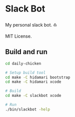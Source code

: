 # Slack Bot

My personal slack bot. :boat:

MIT License.

## Build and run

```sh
cd daily-chicken

# Setup build tool
cd make -C hidamari bootstrap
cd make -C hidamari xcode

# Build
cd make -C slackbot xcode

# Run
./bin/slackbot -help
```
